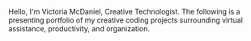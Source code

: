 Hello, I'm Victoria McDaniel, Creative Technologist.
The following is a presenting portfolio of my creative coding projects surrounding virtual assistance, productivity, and organization.
